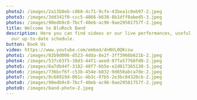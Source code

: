 ```yaml
---
photo2: /images/2a13b8eb-c068-4c71-9cfe-43bea1c0eb97-2.jpeg
photo3: /images/3dd341f0-ccc5-4866-b638-8b1dff0abed5-3.jpeg
photos: /images/90edb9c0-7bcf-40eb-ac96-9ae29501757f-2.jpeg
title: Welcome to BluRock Band
description: Here you can find videos or our live performances, useful links and
  our up-to-date schedule.
button: Book Us
video: https://www.youtube.com/embed/dnNVL0QKcsw
photo1: /images/02b9d006-d523-4dda-8e2f-3ff3966b621b-2.jpeg
photo4: /images/537c63f5-38d3-44f1-aeed-97fa57768fd0-2.jpeg
photo5: /images/6a7db44f-3182-48f7-bb5e-e2d017365130-3.jpeg
photo6: /images/736bcf6f-c53b-454e-b832-9d650abca7de-2.jpeg
photo7: /images/8c68919d-001c-4b3c-97b5-2e3bc04320cb-2.jpeg
photo8: /images/90edb9c0-7bcf-40eb-ac96-9ae29501757f-2.jpeg
photo9: /images/band-photo-2.jpeg
---
```

